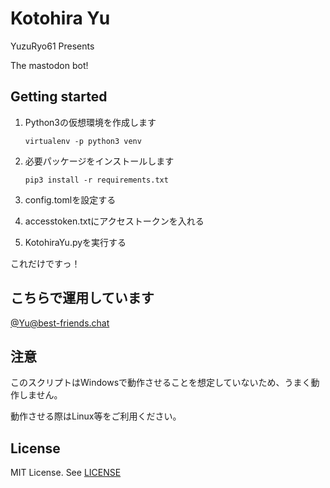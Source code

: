 # Kotohira Yu

YuzuRyo61 Presents

The mastodon bot!

## Getting started

1. Python3の仮想環境を作成します

   ```virtualenv -p python3 venv```

2. 必要パッケージをインストールします

   ```pip3 install -r requirements.txt```

3. config.tomlを設定する

4. accesstoken.txtにアクセストークンを入れる

5. KotohiraYu.pyを実行する

これだけですっ！

## こちらで運用しています

[@Yu@best-friends.chat](https://best-friends.chat/@Yu)

## 注意

このスクリプトはWindowsで動作させることを想定していないため、うまく動作しません。

動作させる際はLinux等をご利用ください。

## License

MIT License. See [LICENSE](LICENSE)
